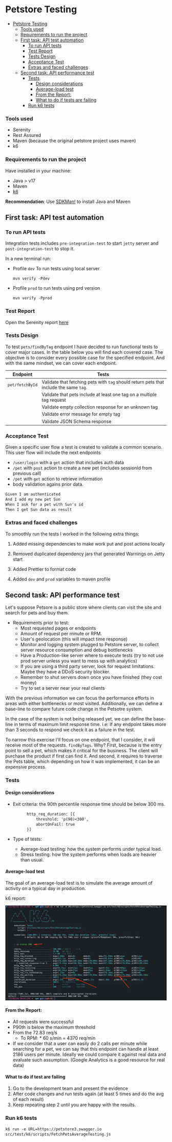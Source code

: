 # Petstore Testing

<!-- TOC -->
* [Petstore Testing](#petstore-testing)
    * [Tools used](#tools-used)
    * [Requirements to run the project](#requirements-to-run-the-project)
  * [First task: API test automation](#first-task-api-test-automation)
    * [To run API tests](#to-run-api-tests)
    * [Test Report](#test-report)
    * [Tests Design](#tests-design)
    * [Acceptance Test](#acceptance-test)
    * [Extras and faced challenges](#extras-and-faced-challenges)
  * [Second task: API performance test](#second-task-api-performance-test)
    * [Tests](#tests)
      * [Design considerations](#design-considerations)
      * [Average-load test](#average-load-test)
      * [From the Report:](#from-the-report)
      * [What to do if tests are failing](#what-to-do-if-test-are-failing)
    * [Run k6 tests](#run-k6-tests)
<!-- TOC -->

### Tools used

- Serenity
- Rest Assured
- Maven (because the original petstore project uses maven)
- k6

### Requirements to run the project

Have installed in your machine:

- Java > v17
- Maven
- [k6](https://grafana.com/docs/k6/latest/get-started/installation/)

**Recommendation**: Use [SDKMan!](https://sdkman.io) to install Java and Maven

## First task: API test automation

### To run API tests

Integration tests includes `pre-integration-test` to start `jetty` server and `post-integration-test` to stop it.

In a new terminal run:

- Profile `dev` To run tests using local server

    ```shell
    mvn verify -Pdev
    ```

- Profile `prod` to run tests using prd version

  ```shell
  mvn verify -Pprod
  ```

### Test Report

Open the Serenity report [here](./spt/target/site/serenity/index.html)

### Tests Design

To test `pets/findByTag` endpoint I have decided to run functional tests to cover major cases.
In the table below you will find each covered case.
The objective is to consider every possible case for the specified endpoint. And with the same
mindset, we can cover each endpoint.

| Endpoint        | Tests                                                                                  |
|-----------------|----------------------------------------------------------------------------------------|
| `pet/fetchById` | Validate that fetching pets with `tag` should return pets that include the same `tag`. |
|                 | Validate that pets include at least one tag on a multiple tag request                  |
|                 | Validate empty collection response for an unknown tag                                  |
|                 | Validate error message for empty tag                                                   |
|                 | Validate JSON Schema response                                                          |

### Acceptance Test

Given a specific user flow a test is created to validate a common scenario.
This user flow will include the next endpoints

- `/user/login` with a `get` action that includes auth data
- `/pet` with `post` action to create a new pet (includes sessionId from previous call)
- `/pet` with `get` action to retrieve information
- body validation agains prior data.

```gherkin
Given I am authenticated
And I add my new pet Sun
When I ask for a pet with Sun's id
Then I get Sun data as result
```

### Extras and faced challenges

To smoothly run the tests I worked in the following extra things:

1. Added missing dependencies to make work put and post actions locally

1. Removed duplicated dependency jars that generated Warnings on Jetty start

1. Added Prettier to format code

1. Added `dev` and `prod` variables to maven profile

## Second task: API performance test

Let's suppose Petsore is a public store where clients
can visit the site and search for pets and buy them.

- Requirements prior to test:
    - Most requested pages or endpoints
    - Amount of request per minute or RPM.
    - User's geolocation (this will impact time response)
    - Monitor and logging system plugged to Petstore server, to collect server resource consumption and debug bottlenecks
    - Have a Production-like server where to execute tests (try to not use prod server unless you want to mess up with
      analytics)
    - If you are using a third party server, look for request limitations. Maybe they have a DDoS security blocker.
    - Remember to shut servers down once you have finished (they cost money)
    - Try to set a server near your real clients

With the previous information we can focus the performance efforts in areas with either bottlenecks or most visited.
Additionally, we can define a base-line to compare future code change in the Petsotre system.

In the case of the system is not being released yet, we can define the base-line in terms of maximum limit response
time.
i.e: If any endpoint takes more than 3 seconds to respond we check it as a failure in the test.

To narrow this exercise I'll focus on one endpoint, that I consider, it will receive most of the requests. `findByTags`.
Why? First, because is the entry point to sell a pet, which makes it critical for the business. The client will purchase
the
product if first can find it. And second, it requires to traverse the Pets table, which
depending on how it was implemented, it can be an expensive process.

### Tests

#### Design considerations

- Exit criteria: the 90th percentile response time should be below 300 ms.

  ```javscript
		http_req_duration: [{
			threshold: 'p(90)<300',
			abortOnFail: true
		}]
  ```

- Type of tests:
    - Average-load testing: how the system performs under typical load.
    - Stress testing: how the system performs when loads are heavier than usual.

#### Average-load test

The goal of an average-load test is to simulate the average amount of activity on a typical day in production.

k6 report:

![k6 report](./src/test/resources/images/averageloadtest.png)

#### From the Report:

- All requests were successful
- P90th is below the maximum threshold
- From the 72.83 req/s
    - To RPM: * 60 s/min = 4370 req/min
- If we consider that a user can easily do 2 calls per minute while searching for a pet, we can say that this endpoint
  can handle at least 2186 users per minute.
  Ideally we could compare it against real data and evaluate such assumption. (Google Analytics is a good resource for
  real data)

#### What to do if test are failing

1. Go to the development team and present the evidence
2. After code changes and run tests again (at least 5 times and do the avg of each result)
3. Keep repeating step 2 until you are happy with the results.

### Run k6 tests

```shell
k6 run -e URL=https://petstore3.swagger.io src/test/k6/scripts/FetchPetsAverageTesting.js
```
